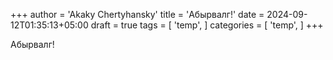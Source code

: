 +++
author = 'Akaky Chertyhansky'
title = 'Абырвалг!'
date = 2024-09-12T01:35:13+05:00
draft = true
tags = [
    'temp',
    ]
categories = [
    'temp',
    ]
+++

Абырвалг!
